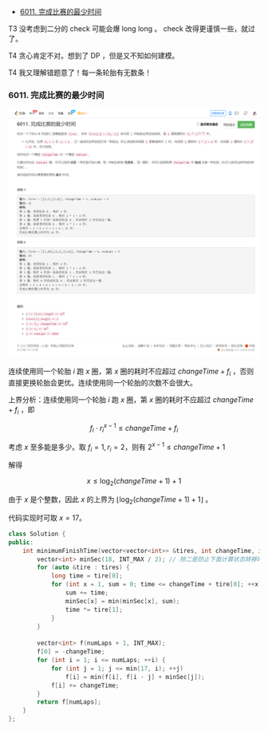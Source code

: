 
<!-- @import "[TOC]" {cmd="toc" depthFrom=1 depthTo=6 orderedList=false} -->

<!-- code_chunk_output -->

- [6011. 完成比赛的最少时间](#6011-完成比赛的最少时间)

<!-- /code_chunk_output -->

T3 没考虑到二分的 check 可能会爆 long long 。 check 改得更谨慎一些，就过了。

T4 贪心肯定不对。想到了 DP ，但是又不知如何建模。

T4 我又理解错题意了！每一条轮胎有无数条！

### 6011. 完成比赛的最少时间

![](./images/leetcode-cn.com_contest_weekly-contest-282_problems_minimum-time-to-finish-the-race_.png)

连续使用同一个轮胎 $i$ 跑 $x$ 圈，第 $x$ 圈的耗时不应超过 $\textit{changeTime} + f_i$ ，否则直接更换轮胎会更优。连续使用同一个轮胎的次数不会很大。

上界分析：连续使用同一个轮胎 $i$ 跑 $x$ 圈，第 $x$ 圈的耗时不应超过 $\textit{changeTime} + f_i$ ，即

$$f_i\cdot r_i^{x-1} \le \textit{changeTime} + f_i$$

考虑 $x$ 至多能是多少。取 $f_i=1,r_i=2$，则有 $2^{x-1}\le \textit{changeTime} + 1$

解得

$$x\le \log_2(\textit{changeTime}+1)+1$$

由于 $x$ 是个整数，因此 $x$ 的上界为 $\lfloor \log_2(\textit{changeTime}+1)+1 \rfloor$ 。

代码实现时可取 $x=17$。

```cpp
class Solution {
public:
    int minimumFinishTime(vector<vector<int>> &tires, int changeTime, int numLaps) {
        vector<int> minSec(18, INT_MAX / 2); // 除二是防止下面计算状态转移时溢出
        for (auto &tire : tires) {
            long time = tire[0];
            for (int x = 1, sum = 0; time <= changeTime + tire[0]; ++x) {
                sum += time;
                minSec[x] = min(minSec[x], sum);
                time *= tire[1];
            }
        }

        vector<int> f(numLaps + 1, INT_MAX);
        f[0] = -changeTime;
        for (int i = 1; i <= numLaps; ++i) {
            for (int j = 1; j <= min(17, i); ++j)
                f[i] = min(f[i], f[i - j] + minSec[j]);
            f[i] += changeTime;
        }
        return f[numLaps];
    }
};
```
